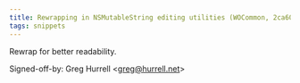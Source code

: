 ```yaml
---
title: Rewrapping in NSMutableString editing utilities (WOCommon, 2ca60b4)
tags: snippets
---
```


Rewrap for better readability.

Signed-off-by: Greg Hurrell &lt;greg@hurrell.net&gt;

